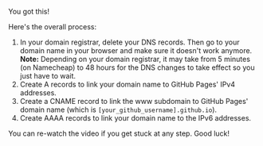 You got this!

Here's the overall process:<br>
1. In your domain registrar, delete your DNS records. Then go to your domain name in your browser and make sure it doesn't work anymore. **Note:** Depending on your domain registrar, it may take from 5 minutes (on Namecheap) to 48 hours for the DNS changes to take effect so you just have to wait. 
2. Create A records to link your domain name to GitHub Pages' IPv4 addresses.<br>
3. Create a CNAME record to link the www subdomain to GitHub Pages' domain name (which is `[your_github_username].github.io`).<br>
4. Create AAAA records to link your domain name to the IPv6 addresses.<br>

You can re-watch the video if you get stuck at any step. Good luck!

